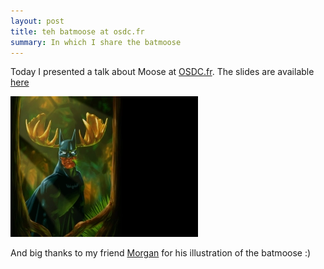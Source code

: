 ```yaml
---
layout: post
title: teh batmoose at osdc.fr
summary: In which I share the batmoose
---
```


Today I presented a talk about Moose at [OSDC.fr](http://osdc.fr). The slides are available [here](http://franck.lumberjaph.net/blog/slides/Introduction_a_Moose.pdf)

<img src='/static/imgs/batmoose_1024cut-300x225.webp' alt='teh batmoose'>

And big thanks to my friend [Morgan](http://www.bwoup.com) for his illustration of the batmoose :)


